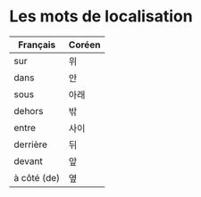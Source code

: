 # Les mots de localisation

| Français    | Coréen |
| ----------- | ------ |
| sur         | 위     |
| dans        | 안     |
| sous        | 아래   |
| dehors      | 밖     |
| entre       | 사이   |
| derrière    | 뒤     |
| devant      | 앞     |
| à côté (de) | 옆     |

